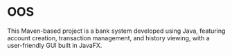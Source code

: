 # OOS
This Maven-based project is a bank system developed using Java, featuring account creation, transaction management, and history viewing, with a user-friendly GUI built in JavaFX.
